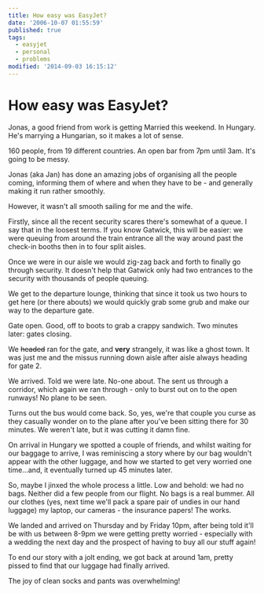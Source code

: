 ```yaml
---
title: How easy was EasyJet?
date: '2006-10-07 01:55:59'
published: true
tags:
  - easyjet
  - personal
  - problems
modified: '2014-09-03 16:15:12'
---
```

# How easy was EasyJet?

Jonas, a good friend from work is getting Married this weekend.  In Hungary.  He's marrying a Hungarian, so it makes a lot of sense.

160 people, from 19 different countries.  An open bar from 7pm until 3am.  It's going to be messy.

Jonas (aka Jan) has done an amazing jobs of organising all the people coming, informing them of where and when they have to be - and generally making it run rather smoothly.

However, it wasn't all smooth sailing for me and the wife.


<!--more-->

Firstly, since all the recent security scares there's somewhat of a queue.  I say that in the loosest terms.  If you know Gatwick, this will be easier: we were queuing from around the train entrance all the way around past the check-in booths then in to four split aisles.

Once we were in our aisle we would zig-zag back and forth to finally go through security.  It doesn't help that Gatwick only had two entrances to the security with thousands of people queuing.

We get to the departure lounge, thinking that since it took us two hours to get here (or there abouts) we would quickly grab some grub and make our way to the departure gate.  

Gate open.  Good, off to boots to grab a crappy sandwich.  Two minutes later: gates closing.

We <strike>headed</strike> ran for the gate, and **very** strangely, it was like a ghost town.  It was just me and the missus running down aisle after aisle always heading for gate 2.  

We arrived.  Told we were late.  No-one about.  The sent us through a corridor, which again we ran through - only to burst out on to the open runways!  No plane to be seen.

Turns out the bus would come back.  So, yes, we're that couple you curse as they casually wonder on to the plane after you've been sitting there for 30 minutes.  We weren't late, but it was cutting it damn fine.

On arrival in Hungary we spotted a couple of friends, and whilst waiting for our baggage to arrive, I was reminiscing a story where by our bag wouldn't appear with the other luggage, and how we started to get very worried one time...and, it eventually turned up 45 minutes later.

So, maybe I jinxed the whole process a little.  Low and behold: we had no bags.  Neither did a few people from our flight.  No bags is a real bummer.  All our clothes (yes, next time we'll pack a spare pair of undies in our hand luggage) my laptop, our cameras - the insurance papers!  The works.

We landed and arrived on Thursday and by Friday 10pm, after being told it'll be with us between 8-9pm we were getting pretty worried - especially with a wedding the next day and the prospect of having to buy all our stuff again!

To end our story with a jolt ending, we got back at around 1am, pretty pissed to find that our luggage had finally arrived.  

The joy of clean socks and pants was overwhelming!
